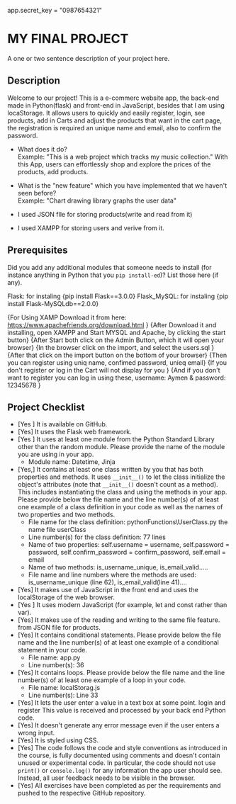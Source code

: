 app.secret_key = "0987654321"

# MY FINAL PROJECT
A one or two sentence description of your project here.
## Description
Welcome to our project! This is a e-commerc website app, the back-end made in Python(flask) and front-end in JavaScript, besides that I am using locaStorage. It allows users to quickly and easily register, login, see products, add in Carts and adjust the products that want in the cart page, the registration is required an unique name and email, also to confirm the password. 

- What does it do?  
  Example: "This is a web project which tracks my music collection."
 With this App, users can effortlessly shop and explore the prices of the products, add products.

- What is the "new feature" which you have implemented that we haven't seen before?  
  Example: "Chart drawing library graphs the user data"
- I used JSON fIle for storing products(write and read from it)
- I used XAMPP for storing users and verive from it.
   

## Prerequisites
Did you add any additional modules that someone needs to install (for instance anything in Python that you `pip install-ed`)? 
List those here (if any).

Flask: for instaling  {pip install Flask==3.0.0}
Flask_MySQL: for instaling {pip install Flask-MySQLdb==2.0.0}

{For Using XAMP Download it from here: https://www.apachefriends.org/download.html }
   {After Download it and installing, open XAMPP and Start MYSQL and Apache, by clicking the start button}
   {After Start both click on the Admin Button, which it will open your browser}
   {In the browser click on the import, and select the users.sql }
   {After that click on the import button on the bottom of your browser}
   {Then you can register using uniq name, confimed password, unieq email}
           {If you don't register or log in the Cart will not display for you }
   {And if you don't want to register you can log in using these, username: Aymen & password: 12345678 }
   


## Project Checklist
- [Yes ] It is available on GitHub.
- [Yes] It uses the Flask web framework.
- [Yes ] It uses at least one module from the Python Standard Library other than the random module.
  Please provide the name of the module you are using in your app.
  - Module name: Datetime, Jinja
- [Yes,] It contains at least one class written by you that has both properties and methods. It uses `__init__()` to let the class initialize the object's attributes (note that  `__init__()` doesn't count as a method). This includes instantiating the class and using the methods in your app. Please provide below the file name and the line number(s) of at least one example of a class definition in your code as well as the names of two properties and two methods.
  - File name for the class definition: pythonFunctions\UserClass.py the name file userClass
  - Line number(s) for the class definition: 77 lines
  - Name of two properties: self.username = username, self.password = password, self.confirm_password = confirm_password, self.email = email
  - Name of two methods: is_username_unique, is_email_valid..... 
  - File name and line numbers where the methods are used: is_username_unique (line 62), is_email_valid(line 41)....
- [Yes] It makes use of JavaScript in the front end and uses the localStorage of the web browser.
- [Yes ] It uses modern JavaScript (for example, let and const rather than var).
- [Yes] It makes use of the reading and writing to the same file feature. from JSON file for products.
- [Yes] It contains conditional statements. Please provide below the file name and the line number(s) of at least
  one example of a conditional statement in your code.
  - File name: app.py
  - Line number(s): 36
- [Yes] It contains loops. Please provide below the file name and the line number(s) of at least
  one example of a loop in your code.
  - File name: localStorag.js
  - Line number(s): Line 33
- [Yes] It lets the user enter a value in a text box at some point. login and register 
  This value is received and processed by your back end Python code.
- [Yes] It doesn't generate any error message even if the user enters a wrong input.
- [Yes] It is styled using CSS.
- [Yes] The code follows the code and style conventions as introduced in the course, is fully documented using comments and doesn't contain unused or experimental code. 
  In particular, the code should not use `print()` or `console.log()` for any information the app user should see. Instead, all user feedback needs to be visible in the browser.  
- [Yes] All exercises have been completed as per the requirements and pushed to the respective GitHub repository.